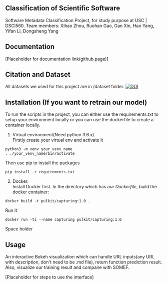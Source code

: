 ## Classification of Scientific Software
 Software Metadata Classification Project, for study purpose at USC | DSCI560.
 Team members: Xihao Zhou, Ruohan Gao, Gan Xin, Hao Yang, Yifan Li, Dongsheng Yang
## Documentation
[Placeholder for documentation link(github.page)]
## Citation and Dataset
All datasets we used for this project are in /dataset folder.
[![DOI](https://zenodo.org/badge/309178983.svg)](https://zenodo.org/badge/latestdoi/309178983)

## Installation (If you want to retrain our model)
To run the scripts in the project, you can either use the requirements.txt to setup your environment locally or you can use the dockerfile to create a container locally.  
1. Virtual environment(Need python 3.6.x).  
Firstly create your virtual env and activate it
```
python3 -m venv your_venv_name
. ./your_venv_name/bin/activate
```
Then use pip to install the packages
```
pip install -r requirements.txt
```

2. Docker.  
Install Docker first.
In the directory which has <i>our Dockerfile</i>, build the docker container:
```
docker build -t pulkit/capturing:1.0 .
```
Run it
```
docker run -ti --name capturing pulkit/capturing:1.0
```
Space holder
## Usage
An interactive Bokeh visualization which can handle URL inputs(any URL with description, don't need to be .md file), return function prediction result. Also, visualize our training result and compaire with SOMEF.

[Placeholder for steps to use the interface]
